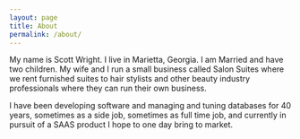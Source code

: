 ```yaml
---
layout: page
title: About
permalink: /about/
---
```


My name is Scott Wright. I live in Marietta, Georgia. I am Married and have two children. My wife and I run a small
business called Salon Suites where we rent furnished suites to hair stylists and other beauty industry professionals
where they can run their own business.

I have been developing software and managing and tuning databases for 40 years, sometimes as a side job, sometimes
as full time job, and currently in pursuit of a SAAS product I hope to one day bring to market.
